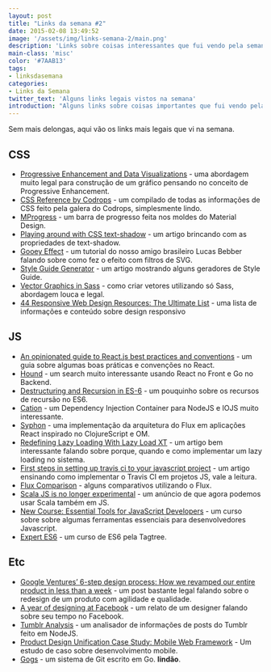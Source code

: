 ```yaml
---
layout: post
title: "Links da semana #2"
date: 2015-02-08 13:49:52
image: '/assets/img/links-semana-2/main.png'
description: 'Links sobre coisas interessantes que fui vendo pela semana.'
main-class: 'misc'
color: '#7AAB13'
tags:
- linksdasemana
categories:
- Links da Semana
twitter_text: 'Alguns links legais vistos na semana'
introduction: "Alguns links sobre coisas importantes que fui vendo pela semana e acho que todos deveriam ler."
---
```


Sem mais delongas, aqui vão os links mais legais que vi na semana.

## CSS

* [Progressive Enhancement and Data Visualizations](http://css-tricks.com/progressive-enhancement-data-visualizations/) - uma abordagem muito legal para construção de um gráfico pensando no conceito de Progressive Enhancement.
* [CSS Reference by Codrops](http://tympanus.net/codrops/2015/02/03/introducing-codrops-css-reference/) - um compilado de todas as informações de CSS feito pela galera do Codrops, simplesmente lindo.
* [MProgress](http://lightningtgc.github.io/MProgress.js/) - um barra de progresso feita nos moldes do Material Design.
* [Playing around with CSS text-shadow](http://ashleynolan.co.uk/blog/playing-around-with-css-text-shadow) - um artigo brincando com as propriedades de text-shadow.
* [Gooey Effect](http://css-tricks.com/gooey-effect/) - um tutorial do nosso amigo brasileiro Lucas Bebber falando sobre como fez o efeito com filtros de SVG.
* [Style Guide Generator](http://alistapart.com/blog/post/style-guide-generator-roundup) - um artigo mostrando alguns geradores de Style Guide.
* [Vector Graphics in Sass](http://www.sitepoint.com/vector-graphics-sass/) - como criar vetores utilizando só Sass, abordagem louca e legal.
* [44 Responsive Web Design Resources: The Ultimate List](http://www.usertesting.com/blog/2015/02/03/responsive-web-design-resources/) - uma lista de informações e conteúdo sobre design responsivo


## JS

* [An opinionated guide to React.js best practices and conventions](http://web-design-weekly.com/2015/01/29/opinionated-guide-react-js-best-practices-conventions/) - um guia sobre algumas boas práticas e convenções no React.
* [Hound](https://github.com/etsy/Hound) - um search muito interessante usando React no Front e Go no Backend.
* [Destructuring and Recursion in ES-6](http://raganwald.com/2015/02/02/destructuring.html) - um pouquinho sobre os recursos de recursão no ES6.
* [Cation](https://github.com/sergiolepore/Cation) - um Dependency Injection Container para NodeJS e IOJS muito interessante.
* [Syphon](https://github.com/scttnlsn/syphon) - uma implementação da arquitetura do Flux em aplicações React inspirado no ClojureScript e OM.
* [Redefining Lazy Loading With Lazy Load XT](http://www.smashingmagazine.com/2015/02/03/redefining-lazy-loading-with-lazy-load-xt/) - um artigo bem interessante falando sobre porque, quando e como implementar um lazy loading no sistema.
* [First steps in setting up travis ci to your javascript project](http://orizens.com/wp/topics/first-steps-in-setting-up-travis-ci-to-your-javascript-project/) - um artigo ensinando como implementar o Travis CI em projetos JS, vale a leitura.
* [Flux Comparison](https://github.com/voronianski/flux-comparison) - alguns comparativos utilizando o Flux.
* [Scala JS is no longer experimental](http://scala-lang.org/news/2015/02/05/scala-js-no-longer-experimental.html) - um anúncio de que agora podemos usar Scala também em JS.
* [New Course: Essential Tools for JavaScript Developers](http://code.tutsplus.com/articles/new-course-essential-tools-for-javascript-developers--cms-23273) - um curso sobre sobre algumas ferramentas essenciais para desenvolvedores Javascript.
* [Expert ES6](http://tagtree.io/courses/expert-es6/do) - um curso de ES6 pela Tagtree.


## Etc

* [Google Ventures’ 6-step design process: How we revamped our entire product in less than a week](http://thenextweb.com/dd/2014/09/04/google-ventures-design-process/) - um post bastante legal falando sobre o redesign de um produto com agilidade e qualidade.
* [A year of designing at Facebook](https://medium.com/@gem_ray/a-year-of-designing-at-facebook-74ba9c292888) - um relato de um designer falando sobre seu tempo no Facebook.
* [Tumblr Analysis](https://github.com/FGRibreau/tumblr-analysis) - um analisador de informações de posts do Tumblr feito em NodeJS.
* [Product Design Unification Case Study: Mobile Web Framework](http://www.smashingmagazine.com/2015/02/04/product-design-unification-case-study-mobile-web-framework/) - Um estudo de caso sobre desenvolvimento mobile.
* [Gogs](http://gogs.io/) - um sistema de Git escrito em Go. **lindão**.
